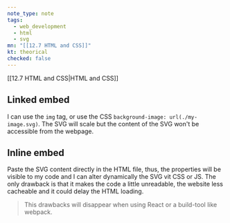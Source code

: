 ```yaml
---
note_type: note
tags:
  - web_development
  - html
  - svg
mn: "[[12.7 HTML and CSS]]"
kt: theorical
checked: false
---
```

[[12.7 HTML and CSS|HTML and CSS]]


## Linked embed
I can use the `img` tag, or use the CSS `background-image: url(./my-image.svg)`. The SVG will scale but the content of the SVG won't be accessible from the webpage.

## Inline embed
Paste the SVG content directly in the HTML file, thus, the properties will be visible to my code and I can alter dynamically the SVG vit CSS or JS. The only drawback is that it makes the code a little unreadable, the website less cacheable and it could delay the HTML loading. 

>This drawbacks will disappear when using React or a build-tool like webpack. 

